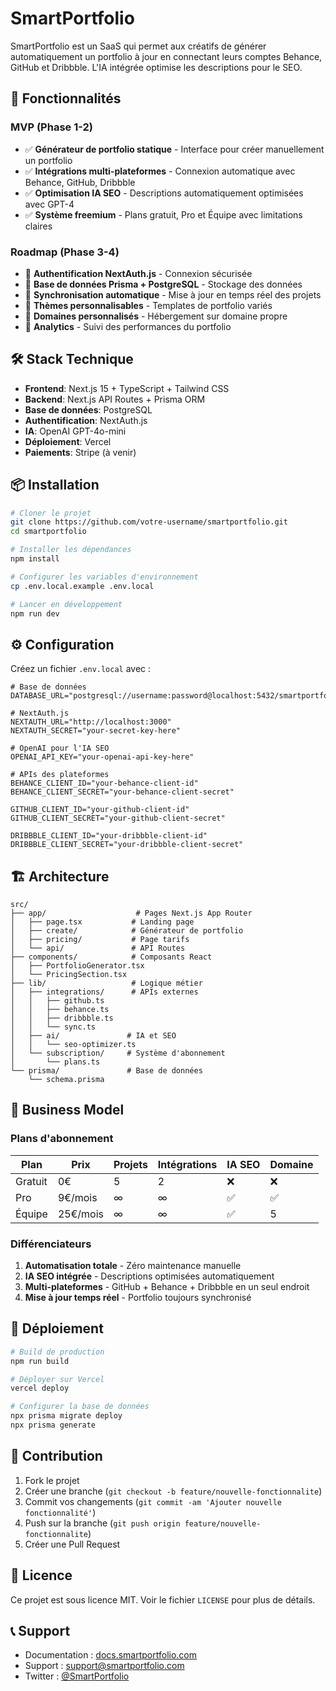 # SmartPortfolio

SmartPortfolio est un SaaS qui permet aux créatifs de générer automatiquement un portfolio à jour en connectant leurs comptes Behance, GitHub et Dribbble. L'IA intégrée optimise les descriptions pour le SEO.

## 🚀 Fonctionnalités

### MVP (Phase 1-2)
- ✅ **Générateur de portfolio statique** - Interface pour créer manuellement un portfolio
- ✅ **Intégrations multi-plateformes** - Connexion automatique avec Behance, GitHub, Dribbble
- ✅ **Optimisation IA SEO** - Descriptions automatiquement optimisées avec GPT-4
- ✅ **Système freemium** - Plans gratuit, Pro et Équipe avec limitations claires

### Roadmap (Phase 3-4)
- 🔄 **Authentification NextAuth.js** - Connexion sécurisée
- 🔄 **Base de données Prisma + PostgreSQL** - Stockage des données
- 🔄 **Synchronisation automatique** - Mise à jour en temps réel des projets
- 🔄 **Thèmes personnalisables** - Templates de portfolio variés
- 🔄 **Domaines personnalisés** - Hébergement sur domaine propre
- 🔄 **Analytics** - Suivi des performances du portfolio

## 🛠️ Stack Technique

- **Frontend**: Next.js 15 + TypeScript + Tailwind CSS
- **Backend**: Next.js API Routes + Prisma ORM
- **Base de données**: PostgreSQL
- **Authentification**: NextAuth.js
- **IA**: OpenAI GPT-4o-mini
- **Déploiement**: Vercel
- **Paiements**: Stripe (à venir)

## 📦 Installation

```bash
# Cloner le projet
git clone https://github.com/votre-username/smartportfolio.git
cd smartportfolio

# Installer les dépendances
npm install

# Configurer les variables d'environnement
cp .env.local.example .env.local

# Lancer en développement
npm run dev
```

## ⚙️ Configuration

Créez un fichier `.env.local` avec :

```env
# Base de données
DATABASE_URL="postgresql://username:password@localhost:5432/smartportfolio"

# NextAuth.js
NEXTAUTH_URL="http://localhost:3000"
NEXTAUTH_SECRET="your-secret-key-here"

# OpenAI pour l'IA SEO
OPENAI_API_KEY="your-openai-api-key-here"

# APIs des plateformes
BEHANCE_CLIENT_ID="your-behance-client-id"
BEHANCE_CLIENT_SECRET="your-behance-client-secret"

GITHUB_CLIENT_ID="your-github-client-id"
GITHUB_CLIENT_SECRET="your-github-client-secret"

DRIBBBLE_CLIENT_ID="your-dribbble-client-id"
DRIBBBLE_CLIENT_SECRET="your-dribbble-client-secret"
```

## 🏗️ Architecture

```
src/
├── app/                    # Pages Next.js App Router
│   ├── page.tsx           # Landing page
│   ├── create/            # Générateur de portfolio
│   ├── pricing/           # Page tarifs
│   └── api/               # API Routes
├── components/            # Composants React
│   ├── PortfolioGenerator.tsx
│   └── PricingSection.tsx
├── lib/                   # Logique métier
│   ├── integrations/      # APIs externes
│   │   ├── github.ts
│   │   ├── behance.ts
│   │   ├── dribbble.ts
│   │   └── sync.ts
│   ├── ai/               # IA et SEO
│   │   └── seo-optimizer.ts
│   └── subscription/     # Système d'abonnement
│       └── plans.ts
└── prisma/               # Base de données
    └── schema.prisma
```

## 🎯 Business Model

### Plans d'abonnement

| Plan     | Prix     | Projets | Intégrations | IA SEO | Domaine |
|----------|----------|---------|--------------|--------|---------|
| Gratuit  | 0€       | 5       | 2            | ❌     | ❌      |
| Pro      | 9€/mois  | ∞       | ∞            | ✅     | ✅      |
| Équipe   | 25€/mois | ∞       | ∞            | ✅     | 5       |

### Différenciateurs

1. **Automatisation totale** - Zéro maintenance manuelle
2. **IA SEO intégrée** - Descriptions optimisées automatiquement  
3. **Multi-plateformes** - GitHub + Behance + Dribbble en un seul endroit
4. **Mise à jour temps réel** - Portfolio toujours synchronisé

## 🚀 Déploiement

```bash
# Build de production
npm run build

# Déployer sur Vercel
vercel deploy

# Configurer la base de données
npx prisma migrate deploy
npx prisma generate
```

## 🤝 Contribution

1. Fork le projet
2. Créer une branche (`git checkout -b feature/nouvelle-fonctionnalite`)
3. Commit vos changements (`git commit -am 'Ajouter nouvelle fonctionnalité'`)
4. Push sur la branche (`git push origin feature/nouvelle-fonctionnalite`)
5. Créer une Pull Request

## 📄 Licence

Ce projet est sous licence MIT. Voir le fichier `LICENSE` pour plus de détails.

## 📞 Support

- Documentation : [docs.smartportfolio.com](https://docs.smartportfolio.com)
- Support : [support@smartportfolio.com](mailto:support@smartportfolio.com)
- Twitter : [@SmartPortfolio](https://twitter.com/SmartPortfolio)
